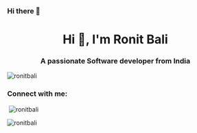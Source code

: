 ### Hi there 👋
<h1 align="center">Hi 👋, I'm Ronit Bali</h1>
<h3 align="center">A passionate Software developer from India</h3>

<p align="left"> <img src="https://komarev.com/ghpvc/?username=ronitbali&label=Profile%20views&color=0e75b6&style=flat" alt="ronitbali" /> </p>

<h3 align="left">Connect with me:</h3>
<p align="left">
</p>

<p>&nbsp;<img align="center" src="https://github-readme-stats.vercel.app/api?username=ronitbali&show_icons=true&locale=en" alt="ronitbali" /></p>

<p><img align="center" src="https://github-readme-streak-stats.herokuapp.com/?user=ronitbali&" alt="ronitbali" /></p>

<!--
**RonitBali/RonitBali** is a ✨ _special_ ✨ repository because its `README.md` (this file) appears on your GitHub profile.

Here are some ideas to get you started:

- 🔭 I’m currently working on ...
- 🌱 I’m currently learning ...
- 👯 I’m looking to collaborate on ...
- 🤔 I’m looking for help with ...
- 💬 Ask me about ...
- 📫 How to reach me: ...
- 😄 Pronouns: ...
- ⚡ Fun fact: ...
-->
